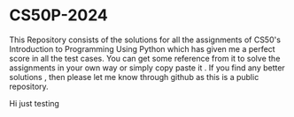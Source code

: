 # CS50P-2024
This Repository consists of the solutions for all the assignments of CS50's Introduction to Programming Using Python which has given me a perfect score in all the test cases. You can get some reference from it to solve the assignments in your own way or simply copy paste it . If you find any better solutions , then please let me know through github as this is a public repository. 

Hi just testing

